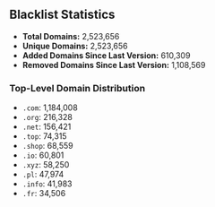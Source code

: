 ## Blacklist Statistics

- **Total Domains:** 2,523,656
- **Unique Domains:** 2,523,656
- **Added Domains Since Last Version:** 610,309
- **Removed Domains Since Last Version:** 1,108,569

### Top-Level Domain Distribution

-  `.com`: 1,184,008
-  `.org`: 216,328
-  `.net`: 156,421
-  `.top`: 74,315
-  `.shop`: 68,559
-  `.io`: 60,801
-  `.xyz`: 58,250
-  `.pl`: 47,974
-  `.info`: 41,983
-  `.fr`: 34,506

